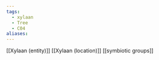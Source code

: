 ```yaml
---
tags:
  - xylaan
  - Tree
  - C04
aliases:
---
```

[[Xylaan (entity)]]
[[Xylaan (location)]]
[[symbiotic groups]]
